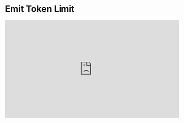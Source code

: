 # Emit Token Limit

<iframe width="560" height="315" src="https://www.youtube.com/embed/2pW6Z2VwHmQ?si=NwKkyTUa17IPhHMm" title="YouTube video player" frameborder="0" allow="accelerometer; autoplay; clipboard-write; encrypted-media; gyroscope; picture-in-picture; web-share" referrerpolicy="strict-origin-when-cross-origin" allowfullscreen></iframe>